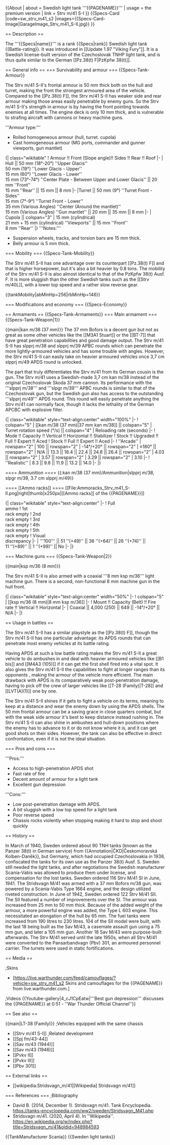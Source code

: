 {{About
| about = Swedish light tank '''{{PAGENAME}}'''
| usage = the premium version
| link = Strv m/41 S-I
}}
{{Specs-Card
|code=sw_strv_m41_s2
|images={{Specs-Card-Image|GarageImage_Strv_m41_S-II.jpg}}
}}

== Description ==
<!-- ''In the description, the first part should be about the history of the creation and combat usage of the vehicle, as well as its key features. In the second part, tell the reader about the ground vehicle in the game. Insert a screenshot of the vehicle, so that if the novice player does not remember the vehicle by name, he will immediately understand what kind of vehicle the article is talking about.'' -->
The '''{{Specs|name}}''' is a rank {{Specs|rank}} Swedish light tank {{Battle-rating}}. It was introduced in [[Update 1.97 "Viking Fury"]]. It is a Swedish license-built version of the Czechoslovak TNHP light tank, and is thus quite similar to the German [[Pz.38(t) F|PzKpfw 38(t)]].

== General info ==
=== Survivability and armour ===
{{Specs-Tank-Armour}}
<!-- ''Describe armour protection. Note the most well protected and key weak areas. Appreciate the layout of modules as well as the number and location of crew members. Is the level of armour protection sufficient, is the placement of modules helpful for survival in combat? If necessary use a visual template to indicate the most secure and weak zones of the armour.'' -->
The Strv m/41 S-II's frontal armour is 50 mm thick both on the hull and turret, making the front the strongest armoured area of the vehicle. Compared to the [[Pz.38(t) F]], the Strv m/41 S-II has weaker side and rear armour making those areas easily penetrable by enemy guns. So the Strv m/41 S-II's strength in armour is by having the front pointing towards enemies at all times. The engine deck is only 10 mm thick, and is vulnerable to strafing aircraft with cannons or  heavy machine guns.

'''Armour type:'''
* Rolled homogeneous armour (hull, turret. cupola)
* Cast homogeneous armour (MG ports, commander and gunner viewports, gun mantlet)

{| class="wikitable"
! Armour !! Front (Slope angle)!! Sides !! Rear !! Roof
|-
| Hull || 50 mm (18°-20°) ''Upper Glacis'' <br> 50 mm (19°) ''Lower Glacis - Upper''<br>15 mm (60°) ''Lower Glacis - Lower'' <br> 15 mm (73°-74°) ''Center Plate - Between Upper and Lower Glacis'' || 20 mm ''Front''<br>15 mm ''Rear'' || 15 mm || 8 mm
|-
|Turret || 50 mm (9°) ''Turret Front - Sides'' <br> 15 mm (7°-9°) ''Turret Front - Lower'' <br> 35 mm (Various Angles) ''Center (Around the mantlet)'' <br> 15 mm (Various Angles) ''Gun mantlet'' || 20 mm || 35 mm || 8 mm
|-
| Cupola || colspan="3" | 15 mm (cylindrical) <br> 21 mm + 15 mm (cylindrical) ''Viewports'' || 15 mm ''Front'' <br> 8 mm ''Rear''
|}
'''Notes:'''

* Suspension wheels, tracks, and torsion bars are 15 mm thick.
* Belly armour is 5 mm thick.

=== Mobility ===
{{Specs-Tank-Mobility}}
<!-- ''Write about the mobility of the ground vehicle. Estimate the specific power and manoeuvrability, as well as the maximum speed forwards and backwards.'' -->

The Strv m/41 S-II has one advantage over its counterpart [[Pz.38(t) F]] and that is higher horsepower, but it's also a bit heavier by 0.8 tons. The mobility of the Strv m/41 S-II is also almost identical to that of the PzKpfw 38(t) Ausf. F. It is more sluggish than the other Swedish tanks such as the [[Strv m/40L]], with a lower top speed and a rather slow reverse gear.

{{tankMobility|abMinHp=256|rbMinHp=146}}

=== Modifications and economy ===
{{Specs-Economy}}

== Armaments ==
{{Specs-Tank-Armaments}}
=== Main armament ===
{{Specs-Tank-Weapon|1}}
<!-- ''Give the reader information about the characteristics of the main gun. Assess its effectiveness in a battle based on the reloading speed, ballistics and the power of shells. Do not forget about the flexibility of the fire, that is how quickly the cannon can be aimed at the target, open fire on it and aim at another enemy. Add a link to the main article on the gun: <code><nowiki>{{main|Name of the weapon}}</nowiki></code>. Describe in general terms the ammunition available for the main gun. Give advice on how to use them and how to fill the ammunition storage.'' -->
{{main|kan m/38 (37 mm)}}
The 37 mm Bofors is a decent gun but not as great as some other vehicles like the [[M3A1 Stuart]] or the [[BT-7]] that have great penetration capabilities and good damage output. The Strv m/41 S-II has slpprj m/38 and slpprj m/39 APBC rounds which can penetrate the more lightly-armoured vehicles and has some trouble with angles. However, the Strv m/41 S-II can easily take on heavier armoured vehicles once 3,7 cm slpprj m/49 APDS round is unlocked.

The part that truly differentiates the Strv m/41 from its German cousin is the gun. The Strv m/41 uses a Swedish-made 3,7 cm kan m/38 instead of the original Czechoslovak Skoda 37 mm cannon. Its performance with the '''slpprj m/38''' and '''slpgr m/39''' APBC rounds is similar to that of the Czechoslovak gun, but the Swedish gun also has access to the outstanding '''slpprj m/49''' APDS round. This round will easily penetrate anything the Strv m/41 can normally face, though it lacks the lethality of the German APCBC with explosive filler.

{| class="wikitable" style="text-align:center" width="100%"
|-
! colspan="5" | [[kan m/38 (37 mm)|37 mm kan m/38]] || colspan="5" | Turret rotation speed (°/s) || colspan="4" | Reloading rate (seconds)
|-
! Mode !! Capacity !! Vertical !! Horizontal !! Stabilizer
! Stock !! Upgraded !! Full !! Expert !! Aced
! Stock !! Full !! Expert !! Aced
|-
! ''Arcade''
| rowspan="2" | 100 || rowspan="2" | -14°/+20° || rowspan="2" | ±180° || rowspan="2" | N/A || 13.3 || 18.4 || 22.4 || 24.8 || 26.4 || rowspan="2" | 4.03 || rowspan="2" | 3.57 || rowspan="2" | 3.29 || rowspan="2" | 3.10
|-
! ''Realistic''
| 8.3 || 9.8 || 11.9 || 13.2 || 14.0
|-
|}

==== Ammunition ====
{{:kan m/38 (37 mm)/Ammunition|slpprj m/38, slpgr m/39, 3.7 cm slpprj m/49}}

==== [[Ammo racks]] ====
[[File:Ammoracks_Strv_m41_S-II.png|right|thumb|x250px|[[Ammo racks]] of the {{PAGENAME}}]]
<!-- '''Last updated: 2.7.0.95''' -->
{| class="wikitable" style="text-align:center"
|-
! Full<br>ammo
! 1st<br>rack empty
! 2nd<br>rack empty
! 3rd<br>rack empty
! 4th<br>rack empty
! 5th<br>rack empty
! Visual<br>discrepancy
|-
| '''100''' || 51&nbsp;''(+49)'' || 36&nbsp;''(+64)'' || 26&nbsp;''(+74)'' || 11&nbsp;''(+89)'' || 1&nbsp;''(+99)'' || No
|-
|}

=== Machine guns ===
{{Specs-Tank-Weapon|2}}
<!-- ''Offensive and anti-aircraft machine guns not only allow you to fight some aircraft but also are effective against lightly armoured vehicles. Evaluate machine guns and give recommendations on its use.'' -->
{{main|ksp m/36 (8 mm)}}

The Strv m/41 S-II is also armed with a coaxial '''8 mm ksp m/36''' light machine gun. There is a second, non-functional 8 mm machine gun in the hull front.

{| class="wikitable" style="text-align:center" width="50%"
|-
! colspan="5" | [[ksp m/36 (8 mm)|8 mm ksp m/36]]
|-
! Mount !! Capacity (Belt) !! Fire rate !! Vertical !! Horizontal
|-
| Coaxial || 4,000 (250) || 649 || -14°/+20° || N/A
|-
|}

== Usage in battles ==
<!-- ''Describe the tactics of playing in the vehicle, the features of using vehicles in the team and advice on tactics. Refrain from creating a "guide" - do not impose a single point of view but instead give the reader food for thought. Describe the most dangerous enemies and give recommendations on fighting them. If necessary, note the specifics of the game in different modes (AB, RB, SB).'' -->
The Strv m/41 S-II has a similar playstyle as the [[Pz.38(t) F]], though the Strv m/41 S-II has one particular advantage: its APDS rounds that can penetrate most enemy vehicles at its battle rating.

Having APDS at such a low battle rating makes the Strv m/41 S-II a great vehicle to do ambushes in and deal with heavier armoured vehicles like [[B1 bis]] and [[M4A3 (105)]] if it can get the first shell fired into a vital spot. It also gives the Strv m/41 S-II the capabilities to fight at longer ranges than its opponents , making the armour of the vehicle more efficient. The main drawback with APDS is its comparatively weak post-penetration damage,  having to pick off the crew of larger vehicles like [[T-28 (Family)|T-28]] and [[LVT(A)(1)]] one by one.

The Strv m/41 S-II shines if it gets to fight a vehicle on its terms, meaning to keep at a distance and wear the enemy down by using the APDS shells. The 50 mm frontal armour can be a saving grace in close quarters combat, but with the weak side armour it's best to keep distance instead rushing in. The Strv m/41 S-II can also shine in ambushes and hull-down positions where the enemy has to advance to it or do not know where it is, and it can get good shots on their sides. However, the tank can also be effective in direct confrontation, even if it is not the ideal situation.

=== Pros and cons ===
<!-- ''Summarise and briefly evaluate the vehicle in terms of its characteristics and combat effectiveness. Mark its pros and cons in a bulleted list. Try not to use more than 6 points for each of the characteristics. Avoid using categorical definitions such as "bad", "good" and the like - use substitutions with softer forms such as "inadequate" and "effective".'' -->

'''Pros:'''

* Access to high-penetration APDS shot
* Fast rate of fire
* Decent amount of armour for a light tank
* Excellent gun depression

'''Cons:'''

* Low post-penetration damage with APDS.
* A bit sluggish with a low top speed for a light tank
* Poor reverse speed
* Chassis rocks violently when stopping making it hard to stop and shoot quickly

== History ==
<!-- ''Describe the history of the creation and combat usage of the vehicle in more detail than in the introduction. If the historical reference turns out to be too long, take it to a separate article, taking a link to the article about the vehicle and adding a block "/History" (example: <nowiki>https://wiki.warthunder.com/(Vehicle-name)/History</nowiki>) and add a link to it here using the <code>main</code> template. Be sure to reference text and sources by using <code><nowiki><ref></ref></nowiki></code>, as well as adding them at the end of the article with <code><nowiki><references /></nowiki></code>. This section may also include the vehicle's dev blog entry (if applicable) and the in-game encyclopedia description (under <code><nowiki>=== In-game description ===</nowiki></code>, also if applicable).'' -->

In March of 1940, Sweden ordered about 90 TNH tanks (known as the Panzer 38(t) in German service) from {{Annotation|ČKD|Českomoravská Kolben-Daněk}}, but Germany, which had occupied Czechoslovakia in 1938, confiscated the tanks for its own use as the Panzer 38(t) Ausf. S. Sweden still needed the light tanks, and after negotiations the Swedish manufacturer Scania-Vabis was allowed to produce them under license, and compensation for the lost tanks. Sweden ordered 116 Strv M/41 SI in June, 1941. The Stridsvagn M/41 was armed with a 37 mm Bofors m/38 gun, was powered by a Scania-Vabis Type 1664 engine, and the design utilized riveted construction. In June of 1942, Sweden ordered 122 Strv M/41 SII. The SII featured a number of improvements over the SI. The armour was increased from 25 mm to 50 mm thick. Because of the added weight of the armour, a more powerful engine was added, the Type L 603 engine. This necessitated an elongation of the hull by 65 mm. The fuel tanks were increased from 190 litres to 230 litres. 104 of the SII model were built, with the last 18 being built as the Sav M/43, a casemate assault gun using a 75 mm gun, and later a 105 mm gun. Another 18 Sav M/43 were purpose-built afterwards. The Strv M/41 served until the late 1950s, when all Strv M/41 were converted to the Pansarbandvagn (Pbv) 301, an armoured personnel carrier. The turrets were used in static fortifications.

== Media ==
<!-- ''Excellent additions to the article would be video guides, screenshots from the game, and photos.'' -->

;Skins
* [https://live.warthunder.com/feed/camouflages/?vehicle=sw_strv_m41_s2 Skins and camouflages for the {{PAGENAME}} from live.warthunder.com.]

;Videos
{{Youtube-gallery|4_cJ1CpEatw|'''Best gun depression'''  discusses the {{PAGENAME}} at 0:51 - ''War Thunder Official Channel''}}

== See also ==
<!-- ''Links to the articles on the War Thunder Wiki that you think will be useful for the reader, for example:''
* ''reference to the series of the vehicles;''
* ''links to approximate analogues of other nations and research trees.'' -->
{{main|LT-38 (Family)}}
;Vehicles equipped with the same chassis
* [[Strv m/41 S-I]]
;Related development
* [[Spj fm/43-44]]
* [[Sav m/43 (1944)]]
* [[Sav m/43 (1946)]]
* [[Pvkv II]]
* [[Pvkv III]]
* [[Pbv 301]]

== External links ==
<!-- ''Paste links to sources and external resources, such as:''
* ''topic on the official game forum;''
* ''other literature.'' -->

* [[wikipedia:Stridsvagn_m/41|[Wikipedia] Stridsvagn m/41]]

=== References ===
;Bibliography
* David B. (2014, December 1). Stridsvagn m/41. Tank Encyclopedia. https://tanks-encyclopedia.com/ww2/sweden/Stridsvagn_M41.php
* Stridsvagn m/41. (2020, April 4). In ''Wikipedia''. https://en.wikipedia.org/w/index.php?title=Stridsvagn_m/41&oldid=948984593

{{TankManufacturer Scania}}
{{Sweden light tanks}}